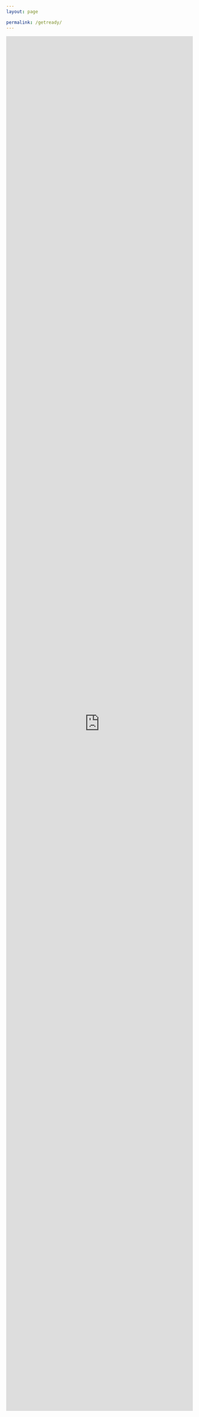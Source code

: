 ```yaml
---
layout: page

permalink: /getready/
---
```



<p stype="text-align:center">
<iframe src= "https://forms.office.com/Pages/ResponsePage.aspx?id=v4j5cvGGr0GRqy180BHbR_jYJEgLVs1EgSMoNm7o7xFURjRTOFJaTElIUE5SVjBCQjA1VzdRQTZHUy4u&embed=true" style= "width:100%;height:3710px;border:none;" marginheight="0" allowfullscreen webkitallowfullscreen mozallowfullscreen msallowfullscreen> </iframe>
</p>